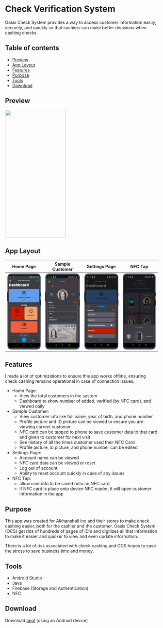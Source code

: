 # Check Verification System

Oasis Check System provides a way to access customer information easily, securely, and quickly so that cashiers can make better decisions when cashing checks.

## Table of contents
* [Preview](#preview)
* [App Layout](#app-layout)
* [Features](#features)
* [Purpose](#purpose)
* [Tools](#tools)
* [Download](#download)

## Preview

<img src="Screenshots/OCS_Gif.gif" width="200" height="420"/>

## App Layout

Home Page | Sample Customer | Settings Page | NFC Tap
:-------------------------:|:-------------------------:|:-------------------------:|:-------------------------:
<img src="Screenshots/Regular%20Device/Screenshot_20220127-210113_oneplus-oneplus8pro-portrait.png" width="120" height="250"/> | <img src="Screenshots/Regular%20Device/Screenshot_20220127-210521_oneplus-oneplus8pro-portrait.png" width="120" height="250" />  | <img src="Screenshots/Regular%20Device/Screenshot_20220127-210543_oneplus-oneplus8pro-portrait.png" width="120" height="250" /> | <img src="Screenshots/Regular%20Device/Screenshot_20220127-210525_oneplus-oneplus8pro-portrait.png" width="120" height="250" />

## Features

I made a lot of optimizations to ensure this app works offline, ensuring check cashing remains operational in case of connection issues.

* Home Page: 
  * View the total customers in the system
  * Dashboard to show number of added, verified (by NFC card), and viewed daily
* Sample Customer: 
  * View customer info like full name, year of birth, and phone number
  * Profile picture and ID picture can be viewed to ensure you are viewing correct customer
  * NFC card can be tapped to phone to save customer data to that card and given to customer for next visit
  * See history of all the times customer used their NFC Card
  * Profile picture, id picture, and phone number can be edited
* Settings Page: 
  * Account name can be viewed
  * NFC card data can be viewed or reset
  * Log out of account 
  * Ability to reset account quickly in case of any issues
* NFC Tap:
  * allow user info to be saved onto an NFC card
  * if NFC card is place onto device NFC reader, it will open customer information in the app

## Purpose
This app was created for Alkhanshali Inc and their stores to make check cashing easier, both for the cashier and the customer. Oasis Check System (OCS) get rids of hundreds of pages of ID's and digitizes all that information to make it easier and quicker to view and even update information. 

There is a lot of risk associated with check cashing and OCS hopes to ease the stress to save business time and money.
	
## Tools
* Android Studio
* Java
* Firebase (Storage and Authentication)
* NFC

## Download

Download [app!](https://play.google.com/store/apps/details?id=com.akapps.check_verification_system) (using an Android device)
